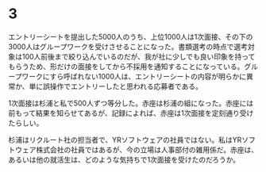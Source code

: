 # 3

エントリーシートを提出した5000人のうち、上位1000人は1次面接、その下の3000人はグループワークを受けさせることになった。書類選考の時点で選考対象は100人前後まで絞り込んでいるのだが、我が社に少しでも良い印象を持ってもらうため、形だけの面接をしてから不採用を通知することになっている。グループワークにすら呼ばれない1000人は、エントリーシートの内容が明らかに異常か、単に誤操作でエントリーしたと思われる応募者である。

1次面接は杉浦と私で500人ずつ等分した。赤座は杉浦の組になった。赤座には前もって結果を知らせてあるが、記録によれば、赤座は1次面接を定刻通り受けたらしい。

杉浦はリクルート社の担当者で、YRソフトウェアの社員ではない。私はYRソフトウェア株式会社の社員ではあるが、今の立場は人事部付の雑用係だ。赤座は、あるいは他の就活生は、どのような気持ちで1次面接を受けたのだろうか。


